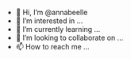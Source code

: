 - 👋 Hi, I’m @annabeelle
- 👀 I’m interested in ...
- 🌱 I’m currently learning ...
- 💞️ I’m looking to collaborate on ...
- 📫 How to reach me ...

<!---
annabeelle/annabeelle is a ✨ special ✨ repository because its `README.md` (this file) appears on your GitHub profile.
You can click the Preview link to take a look at your changes.
--->
